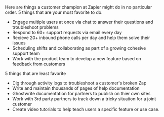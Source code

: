 Here are things a customer champion at Zapier might do in no particular order. 5 things that are your most favorite to do.

* Engage multiple users at once via chat to answer their questions and troubleshoot problems
* Respond to 60+ support requests via email every day
* Recieve 20+ inbound phone calls per day and help them solve their issues 
* Scheduling shifts and collaborating as part of a growing cohesive support team 
* Work with the product team to develop a new feature based on feedback from customers

 5 things that are least favorite
* Dig through activity logs to troubleshoot a customer's broken Zap
* Write and maintain thousands of pages of help documentation
* Ghostwrite documentation for partners to publish on thier own sites
* Work with 3rd party partners to track down a tricky situation for a joint customer
* Create video tutorials to help teach users a specific feature or use case.
